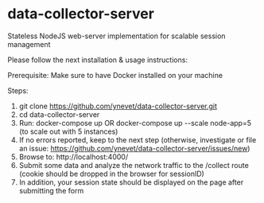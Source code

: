 # data-collector-server
Stateless NodeJS web-server implementation for scalable session management

Please follow the next installation & usage instructions:

Prerequisite:
Make sure to have Docker installed on your machine

Steps:
1. git clone https://github.com/ynevet/data-collector-server.git
2. cd data-collector-server
3. Run: docker-compose up OR docker-compose up --scale node-app=5 (to scale out with 5 instances)
4. If no errors reported, keep to the next step (otherwise, investigate or file an issue: https://github.com/ynevet/data-collector-server/issues/new)
5. Browse to: http://localhost:4000/
6. Submit some data and analyze the network traffic to the /collect route (cookie should be dropped in the browser for sessionID)
7. In addition, your session state should be displayed on the page after submitting the form